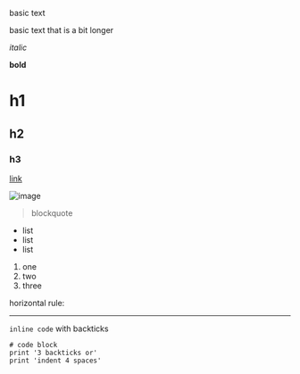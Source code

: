 basic text

basic text that is a bit longer

*italic*

**bold**

# h1

## h2

### h3

[link](http://a.com)

![image](http://url/a.png)

> blockquote

* list
* list
* list

1. one
2. two
3. three

horizontal rule:

---

`inline code` with backticks

```
# code block
print '3 backticks or'
print 'indent 4 spaces'
```
